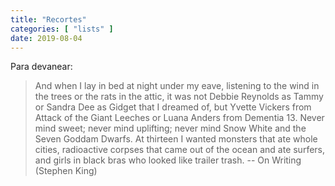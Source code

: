 ```yaml
---
title: "Recortes"
categories: [ "lists" ]
date: 2019-08-04
---
```

Para devanear:

> And when I lay in bed at night under my eave, listening to the wind in the trees or the rats in the attic, it was not Debbie Reynolds as Tammy or Sandra Dee as Gidget that I dreamed of, but Yvette Vickers from Attack of the Giant Leeches or Luana Anders from Dementia 13. Never mind sweet; never mind uplifting; never mind Snow White and the Seven Goddam Dwarfs. At thirteen I wanted monsters that ate whole cities, radioactive corpses that came out of the ocean and ate surfers, and girls in black bras who looked like trailer trash. -- On Writing (Stephen King)
